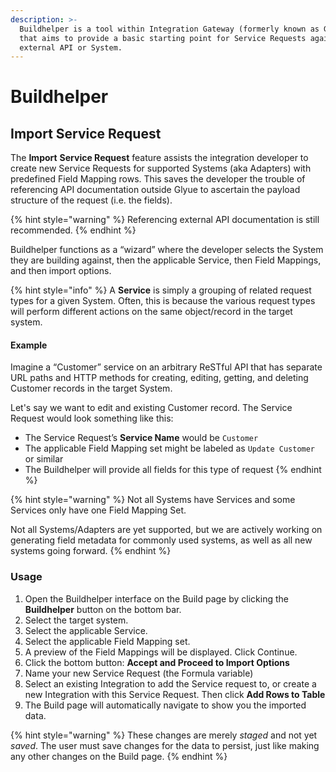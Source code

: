 ```yaml
---
description: >-
  Buildhelper is a tool within Integration Gateway (formerly known as Glyue)
  that aims to provide a basic starting point for Service Requests against an
  external API or System.
---
```


# Buildhelper

## Import Service Request <a href="#buildhelper-importservicerequest" id="buildhelper-importservicerequest"></a>

The **Import** **Service Request** feature assists the integration developer to create new Service Requests for supported Systems (aka Adapters) with predefined Field Mapping rows. This saves the developer the trouble of referencing API documentation outside Glyue to ascertain the payload structure of the request (i.e. the fields).&#x20;

{% hint style="warning" %}
Referencing external API documentation is still recommended.
{% endhint %}

Buildhelper functions as a “wizard” where the developer selects the System they are building against, then the applicable Service, then Field Mappings, and then import options.

{% hint style="info" %}
A **Service** is simply a grouping of related request types for a given System. Often, this is because the various request types will perform different actions on the same object/record in the target system.

#### Example

Imagine a “Customer” service on an arbitrary ReSTful API that has separate URL paths and HTTP methods for creating, editing, getting, and deleting Customer records in the target System.

Let's say we want to edit and existing Customer record.  The Service Request would look something like this:

* The Service Request’s **Service Name** would be `Customer`
* The applicable Field Mapping set might be labeled as `Update Customer` or similar
* The Buildhelper will provide all fields for this type of request
{% endhint %}

{% hint style="warning" %}
Not all Systems have Services and some Services only have one Field Mapping Set.

Not all Systems/Adapters are yet supported, but we are actively working on generating field metadata for commonly used systems, as well as all new systems going forward.
{% endhint %}

### Usage

1. Open the Buildhelper interface on the Build page by clicking the **Buildhelper** button on the bottom bar.&#x20;
2. Select the target system.
3. Select the applicable Service.
4. Select the applicable Field Mapping set.
5. A preview of the Field Mappings will be displayed. Click Continue.
6. Click the bottom button: **Accept and Proceed to Import Options**
7. Name your new Service Request (the Formula variable)
8. Select an existing Integration to add the Service request to, or create a new Integration with this Service Request. Then click **Add Rows to Table**
9. The Build page will automatically navigate to show you the imported data.

{% hint style="warning" %}
These changes are merely _staged_ and not yet _saved_.  The user must save changes for the data to persist, just like making any other changes on the Build page.
{% endhint %}
